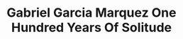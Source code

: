 ---
title: Gabriel Garcia Marquez One Hundred Years Of Solitude
categories: [magical realism novel,fiction literature]
tags: [Soroush Rohbakhsh’s suggestion,Colombia,book club,magical realism,story,Gabriel García Márquez,comedy]
---